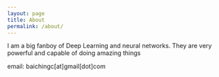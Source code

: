 ```yaml
---
layout: page
title: About
permalink: /about/
---
```


I am a big fanboy of Deep Learning and neural networks. They are very powerful and capable of doing amazing things

email: baichingc[at]gmail[dot]com
